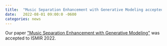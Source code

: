 ```yaml
---
title:  "Music Separation Enhancement with Generative Modeling accepted to ISMIR 2022"
date:   2022-08-01 09:00:0 -0600
categories: news 
---
```

Our paper ["Music Separation Enhancement with Generative Modeling"](/publications) was accepted to ISMIR 2022.




